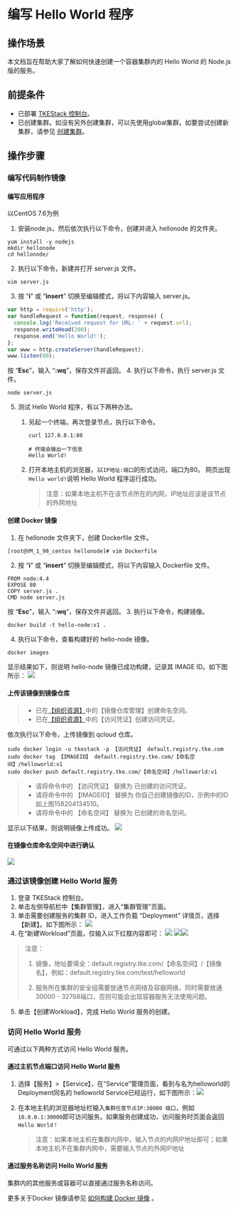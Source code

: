 # 编写 Hello World 程序

## 操作场景

本文档旨在帮助大家了解如何快速创建一个容器集群内的 Hello World 的 Node.js 版的服务。

## 前提条件

- 已部署 [TKEStack 控制台](../../installation/installation-procedures.md)。
- 已创建集群。如没有另外创建集群，可以先使用global集群。如要尝试创建新集群，请参见 [创建集群](../../products/platform/cluster.md)。

## 操作步骤
### 编写代码制作镜像
#### 编写应用程序

以CentOS 7.6为例

1. 安装node.js，然后依次执行以下命令，创建并进入 hellonode 的文件夹。
```shell
yum install -y nodejs
mkdir hellonode
cd hellonode/
```
2. 执行以下命令，新建并打开 server.js 文件。
```
vim server.js
```
3. 按 “**i**” 或 “**insert**” 切换至编辑模式，将以下内容输入 server.js。
```js
var http = require('http');
var handleRequest = function(request, response) {
  console.log('Received request for URL: ' + request.url);
  response.writeHead(200);
  response.end('Hello World!');
};
var www = http.createServer(handleRequest);
www.listen(80);
```
按 “**Esc**”，输入 “**:wq**”，保存文件并返回。
4. 执行以下命令，执行 server.js 文件。
```shell
node server.js
```
5. 测试 Hello World 程序，有以下两种办法。

   1. 另起一个终端，再次登录节点，执行以下命令。

      ```
      curl 127.0.0.1:80
      
      # 终端会输出一下信息
      Hello World!
      ```

   2. 打开本地主机的浏览器，以`IP地址:端口`的形式访问，端口为80。
      网页出现`Hello world!`说明 Hello World 程序运行成功。

      > 注意：如果本地主机不在该节点所在的内网，IP地址应该是该节点的外网地址


#### 创建 Docker 镜像
1. 在 hellonode 文件夹下，创建 Dockerfile 文件。
```
[root@VM_1_98_centos hellonode]# vim Dockerfile
```
2. 按 “**i**” 或 “**insert**” 切换至编辑模式，将以下内容输入 Dockerfile 文件。
```shell
FROM node:4.4
EXPOSE 80
COPY server.js .
CMD node server.js
```
按 “**Esc**”，输入 “**:wq**”，保存文件并返回。
3. 执行以下命令，构建镜像。
```shell
docker build -t hello-node:v1 .
```
4. <span id="search">执行以下命令，查看构建好的 hello-node 镜像。</span>
```
docker images 
```
显示结果如下，则说明 hello-node 镜像已成功构建，记录其 IMAGE ID。如下图所示：
![](../../../../images/helloworld-3.png)


#### 上传该镜像到镜像仓库
>- 已在[【组织资源】](../../../zh-CN/products/platform/resource.md)中的【镜像仓库管理】创建命名空间。
>- 已在[【组织资源】](../../../zh-CN/products/platform/resource.md)中的【访问凭证】创建访问凭证。

依次执行以下命令，上传镜像到 qcloud 仓库。
```shell
sudo docker login -u tkestack -p 【访问凭证】 default.registry.tke.com
sudo docker tag 【IMAGEID】 default.registry.tke.com/【命名空间】/helloworld:v1
sudo docker push default.registry.tke.com/【命名空间】/helloworld:v1
```
>- 请将命令中的 【访问凭证】 替换为 已创建的访问凭证。
>- 请将命令中的 【IMAGEID】 替换为 你自己创建镜像的ID，示例中的ID如上图158204134510。
>- 请将命令中的 【命名空间】 替换为 已创建的命名空间。
>
显示以下结果，则说明镜像上传成功。
![](../../../../images/helloworld-4.png)

#### 在镜像仓库命名空间中进行确认

![](../../../../images/helloworld-6.png)



### 通过该镜像创建 Hello World 服务

1. 登录 TKEStack 控制台。
2. 单击左侧导航栏中【集群管理】，进入“集群管理”页面。
2. 单击需要创建服务的集群 ID，进入工作负载 “Deployment” 详情页，选择【新建】。如下图所示：
![](../../../../images/helloworld-5.png)
4. 在“新建Workload”页面，仅输入以下红框内容即可：
   ![](../../../../images/helloworld-8.png)
   ![](../../../../images/helloworld-7.png)![](../../../../images/helloworld-10.png)
 >注意：
 >
 >1. 镜像，地址要填全：default.registry.tke.com/【命名空间】/【镜像名】，例如：default.registry.tke.com/test/helloworld
 >
 >2. 服务所在集群的安全组需要放通节点网络及容器网络，同时需要放通30000 - 32768端口，否则可能会出现容器服务无法使用问题。
5. 单击【创建Workload】，完成 Hello World 服务的创建。

### 访问 Hello World 服务 
可通过以下两种方式访问 Hello World 服务。
#### 通过主机节点端口访问 Hello World 服务
1. 选择【服务】>【Service】，在“Service”管理页面，看到与名为helloworld的Deployment同名的 helloworld Service已经运行，如下图所示：![](../../../../images/helloworld-11.png)

2. 在本地主机的浏览器地址栏输入`集群任意节点IP:30000 端口`，例如`10.0.0.1:30000`即可访问服务。如果服务创建成功，访问服务时页面会返回` Hello World！ `

   > 注意：如果本地主机在集群内网中，输入节点的内网IP地址即可；如果本地主机不在集群内网中，需要输入节点的外网IP地址

#### 通过服务名称访问 Hello World 服务

集群内的其他服务或容器可以直接通过服务名称访问。



更多关于Docker 镜像请参见 [如何构建 Docker 镜像](https://github.com/tkestack/docs/blob/master/QuickStart/%E5%85%A5%E9%97%A8%E7%A4%BA%E4%BE%8B/%E5%A6%82%E4%BD%95%E6%9E%84%E5%BB%BAdocker%E9%95%9C%E5%83%8F.md) 。